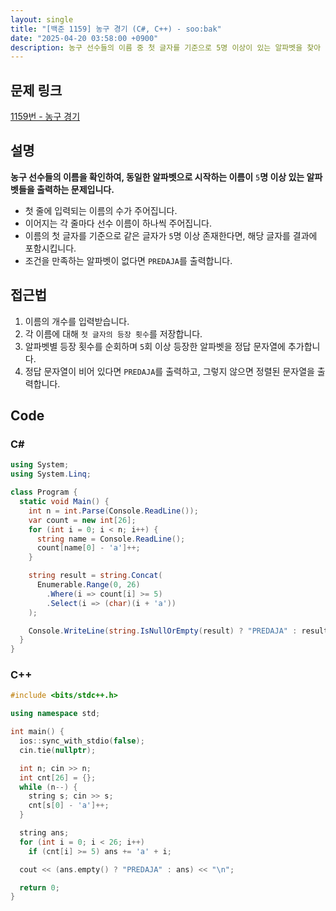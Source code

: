 ```yaml
---
layout: single
title: "[백준 1159] 농구 경기 (C#, C++) - soo:bak"
date: "2025-04-20 03:58:00 +0900"
description: 농구 선수들의 이름 중 첫 글자를 기준으로 5명 이상이 있는 알파벳을 찾아 출력하는 백준 1159번 농구 경기 문제의 C# 및 C++ 풀이 및 해설
---
```


## 문제 링크
[1159번 - 농구 경기](https://www.acmicpc.net/problem/1159)

## 설명
**농구 선수들의 이름을 확인하여, 동일한 알파벳으로 시작하는 이름이** `5`**명 이상 있는 알파벳들을 출력하는 문제입니다.**
<br>

- 첫 줄에 입력되는 이름의 수가 주어집니다.
- 이어지는 각 줄마다 선수 이름이 하나씩 주어집니다.
- 이름의 첫 글자를 기준으로 같은 글자가 `5`명 이상 존재한다면, 해당 글자를 결과에 포함시킵니다.
- 조건을 만족하는 알파벳이 없다면 `PREDAJA`를 출력합니다.


## 접근법

1. 이름의 개수를 입력받습니다.
2. 각 이름에 대해 `첫 글자의 등장 횟수`를 저장합니다.
3. 알파벳별 등장 횟수를 순회하며 `5`회 이상 등장한 알파벳을 정답 문자열에 추가합니다.
4. 정답 문자열이 비어 있다면 `PREDAJA`를 출력하고, 그렇지 않으면 정렬된 문자열을 출력합니다.


## Code

### C#
```csharp
using System;
using System.Linq;

class Program {
  static void Main() {
    int n = int.Parse(Console.ReadLine());
    var count = new int[26];
    for (int i = 0; i < n; i++) {
      string name = Console.ReadLine();
      count[name[0] - 'a']++;
    }

    string result = string.Concat(
      Enumerable.Range(0, 26)
        .Where(i => count[i] >= 5)
        .Select(i => (char)(i + 'a'))
    );

    Console.WriteLine(string.IsNullOrEmpty(result) ? "PREDAJA" : result);
  }
}
```

### C++
```cpp
#include <bits/stdc++.h>

using namespace std;

int main() {
  ios::sync_with_stdio(false);
  cin.tie(nullptr);

  int n; cin >> n;
  int cnt[26] = {};
  while (n--) {
    string s; cin >> s;
    cnt[s[0] - 'a']++;
  }

  string ans;
  for (int i = 0; i < 26; i++)
    if (cnt[i] >= 5) ans += 'a' + i;

  cout << (ans.empty() ? "PREDAJA" : ans) << "\n";

  return 0;
}
```
